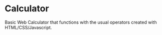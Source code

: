 # Calculator
Basic Web Calculator that functions with the usual operators created with HTML/CSS/Javascript.
